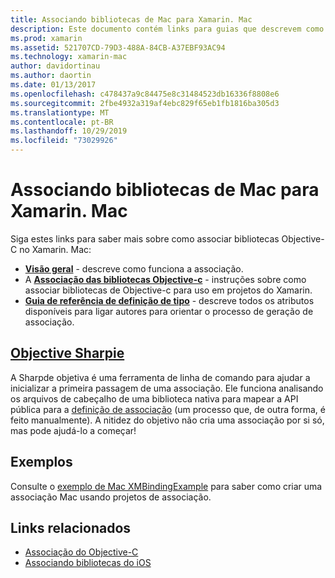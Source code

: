 ```yaml
---
title: Associando bibliotecas de Mac para Xamarin. Mac
description: Este documento contém links para guias que descrevem como trabalhar com associações de Objective-C em um aplicativo Xamarin. Mac, incluindo a nitidez objetiva e o código de exemplo.
ms.prod: xamarin
ms.assetid: 521707CD-79D3-488A-84CB-A37EBF93AC94
ms.technology: xamarin-mac
author: davidortinau
ms.author: daortin
ms.date: 01/13/2017
ms.openlocfilehash: c478437a9c84475e8c31484523db16336f8808e6
ms.sourcegitcommit: 2fbe4932a319af4ebc829f65eb1fb1816ba305d3
ms.translationtype: MT
ms.contentlocale: pt-BR
ms.lasthandoff: 10/29/2019
ms.locfileid: "73029926"
---
```

# <a name="binding-mac-libraries-for-xamarinmac"></a>Associando bibliotecas de Mac para Xamarin. Mac

Siga estes links para saber mais sobre como associar bibliotecas Objective-C no Xamarin. Mac:

- [**Visão geral**](~/cross-platform/macios/binding/overview.md) -
  descreve como funciona a associação.
- A [**Associação das bibliotecas Objective-c**](~/cross-platform/macios/binding/objective-c-libraries.md) -
  instruções sobre como associar bibliotecas de Objective-c para uso em projetos do Xamarin.
- [**Guia de referência de definição de tipo**](~/cross-platform/macios/binding/binding-types-reference.md) -
  descreve todos os atributos disponíveis para ligar autores para orientar o processo de geração de associação.

## <a name="objective-sharpiecross-platformmaciosbindingobjective-sharpieindexmd"></a>[Objective Sharpie](~/cross-platform/macios/binding/objective-sharpie/index.md)

A Sharpde objetiva é uma ferramenta de linha de comando para ajudar a inicializar a primeira passagem de uma associação.
Ele funciona analisando os arquivos de cabeçalho de uma biblioteca nativa para mapear a API pública para a [definição de associação](~/cross-platform/macios/binding/binding-types-reference.md) (um processo que, de outra forma, é feito manualmente). A nitidez do objetivo não cria uma associação por si só, mas pode ajudá-lo a começar!

## <a name="examples"></a>Exemplos

Consulte o [exemplo de Mac XMBindingExample](https://github.com/xamarin/mac-samples/tree/master/XMBindingExample) para saber como criar uma associação Mac usando projetos de associação.

## <a name="related-links"></a>Links relacionados

- [Associação do Objective-C](~/cross-platform/macios/binding/index.md)
- [Associando bibliotecas do iOS](~/ios/platform/binding-objective-c/index.md)
